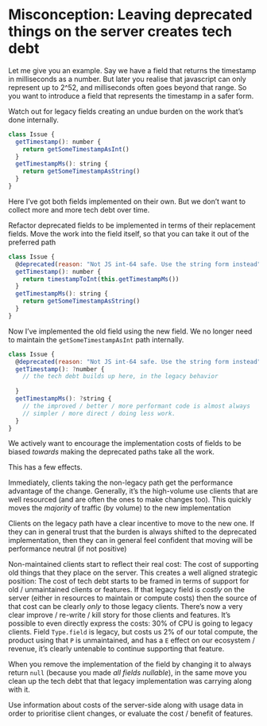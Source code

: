# Misconception: Leaving deprecated things on the server creates tech debt
Let me give you an example. Say we have a field that returns the timestamp in milliseconds as a number. But later you realise that javascript can only represent up to 2^52, and milliseconds often goes beyond that range. So you want to introduce a field that represents the timestamp in a safer form.

Watch out for legacy fields creating an undue burden on the work that’s done internally.

```js
class Issue {
  getTimestamp(): number {
    return getSomeTimestampAsInt()
  }
  getTimestampMs(): string {
    return getSomeTimestampAsString()
  }
}
```

Here I’ve got both fields implemented on their own. But we don’t want to collect more and more tech debt over time.

Refactor deprecated fields to be implemented in terms of their replacement fields. Move the work into the field itself, so that you can take it out of the preferred path

```js
class Issue {
  @deprecated(reason: "Not JS int-64 safe. Use the string form instead")
  getTimestamp(): number {
    return timestampToInt(this.getTimestampMs())
  }
  getTimestampMs(): string {
    return getSomeTimestampAsString()
  }
}
```

Now I’ve implemented the old field using the new field. We no longer need to maintain the `getSomeTimestampAsInt` path internally.

```js
class Issue {
  @deprecated(reason: "Not JS int-64 safe. Use the string form instead")
  getTimestamp(): ?number {
    // the tech debt builds up here, in the legacy behavior
    
  }
  getTimestampMs(): ?string {
    // the improved / better / more performant code is almost always
    // simpler / more direct / doing less work.
  }
}
```

We actively want to encourage the implementation costs of fields to be biased _towards_ making the deprecated paths take all the work.

This has a few effects.

Immediately, clients taking the non-legacy path get the performance advantage of the change. Generally, it’s the high-volume use clients that are well resourced (and are often the ones to make changes too). This quickly moves the _majority_ of traffic (by volume) to the new implementation

Clients on the legacy path have a clear incentive to move to the new one. If they can in general trust that the burden is always shifted to the deprecated implementation, then they can in general feel confident that moving will be performance neutral (if not positive)

Non-maintained clients start to reflect their real cost: The cost of supporting old things that they place on the server. This creates a well aligned strategic position: The cost of tech debt starts to be framed in terms of support for old / unmaintained clients or features. If that legacy field is _costly_ on the server (either in resources to maintain or compute costs) then the source of that cost can be clearly _only_ to those legacy clients. There’s now a very clear improve / re-write / kill story for those clients and features. It’s possible to even directly express the costs: 30% of CPU is going to legacy clients. Field `Type.field` is legacy, but costs us 2% of our total compute, the product using that `P` is unmaintained, and has a `E` effect on our ecosystem / revenue, it’s clearly untenable to continue supporting that feature.

When you remove the implementation of the field by changing it to always return `null` (because you made _all fields nullable_), in the same move you clean up the tech debt that that legacy implementation was carrying along with it.

Use information about costs of the server-side along with usage data in order to prioritise client changes, or evaluate the cost / benefit of features.
